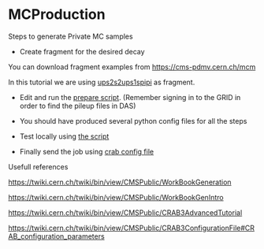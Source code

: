 # MCProduction

Steps to generate Private MC samples

* Create fragment for the desired decay

You can download fragment examples from https://cms-pdmv.cern.ch/mcm

In this tutorial we are using [ups2s2ups1spipi](py8_Ups\(2S\)2Ups\(1S\)pipi_EvtGen_TuneCP5_13TeV_cfi.py) as fragment.

* Edit and run the [prepare script](prepare-ups2s2ups1spipi-2018.sh). (Remember signing in to the GRID in order to find the pileup files in DAS)

* You should have produced several python config files for all the steps

* Test locally using [the script](MCcrabJobScript.sh)

* Finally send the job using [crab config file](crab-GEN-MiniAOD_cfg.py)


Usefull references

https://twiki.cern.ch/twiki/bin/view/CMSPublic/WorkBookGeneration

https://twiki.cern.ch/twiki/bin/view/CMSPublic/WorkBookGenIntro

https://twiki.cern.ch/twiki/bin/view/CMSPublic/CRAB3AdvancedTutorial

https://twiki.cern.ch/twiki/bin/view/CMSPublic/CRAB3ConfigurationFile#CRAB_configuration_parameters

